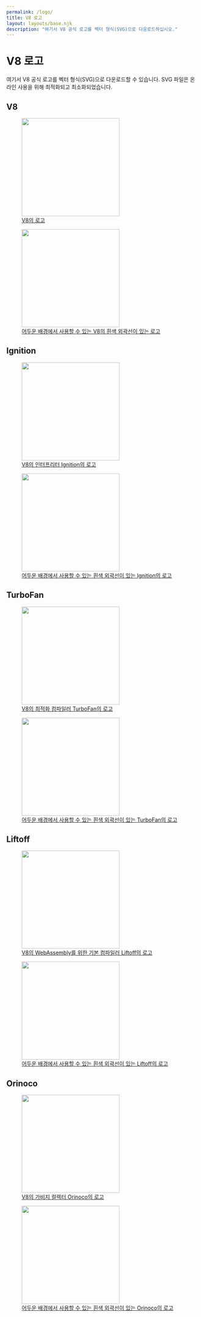 ```yaml
---
permalink: /logo/
title: V8 로고
layout: layouts/base.njk
description: "여기서 V8 공식 로고를 벡터 형식(SVG)으로 다운로드하십시오."
---
```

# V8 로고

여기서 V8 공식 로고를 벡터 형식(SVG)으로 다운로드할 수 있습니다. SVG 파일은 온라인 사용을 위해 최적화되고 최소화되었습니다.

## V8

<a href="/_img/v8.svg" class="logo-download" download>
  <figure>
    <img src="/_img/v8.svg" width="256" height="256" intrinsicsize="187x187" alt="" class="no-darkening"/>
    <figcaption>V8의 로고</figcaption>
  </figure>
</a>
<a href="/_img/v8-outline.svg" class="logo-download" download>
  <figure>
    <img src="/_img/v8-outline.svg" width="256" height="256" intrinsicsize="202x202" alt="" class="no-darkening"/>
    <figcaption>어두운 배경에서 사용할 수 있는 V8의 흰색 외곽선이 있는 로고</figcaption>
  </figure>
</a>

## Ignition

<a href="/_img/v8-ignition.svg" class="logo-download" download>
  <figure>
    <img src="/_img/v8-ignition.svg" width="256" height="256" intrinsicsize="448x448" alt="" class="no-darkening"/>
    <figcaption>V8의 인터프리터 Ignition의 로고</figcaption>
  </figure>
</a>
<a href="/_img/v8-ignition-outline.svg" class="logo-download" download>
  <figure>
    <img src="/_img/v8-ignition-outline.svg" width="256" height="256" intrinsicsize="448x448" alt="" class="no-darkening"/>
    <figcaption>어두운 배경에서 사용할 수 있는 흰색 외곽선이 있는 Ignition의 로고</figcaption>
  </figure>
</a>

## TurboFan

<a href="/_img/v8-turbofan.svg" class="logo-download" download>
  <figure>
    <img src="/_img/v8-turbofan.svg" width="256" height="256" intrinsicsize="470x470" alt="" class="no-darkening"/>
    <figcaption>V8의 최적화 컴파일러 TurboFan의 로고</figcaption>
  </figure>
</a>
<a href="/_img/v8-turbofan-outline.svg" class="logo-download" download>
  <figure>
    <img src="/_img/v8-turbofan-outline.svg" width="256" height="256" intrinsicsize="524x524" alt="" class="no-darkening"/>
    <figcaption>어두운 배경에서 사용할 수 있는 흰색 외곽선이 있는 TurboFan의 로고</figcaption>
  </figure>
</a>

## Liftoff

<a href="/_img/v8-liftoff.svg" class="logo-download" download>
  <figure>
    <img src="/_img/v8-liftoff.svg" width="256" height="256" intrinsicsize="187x187" alt="" class="no-darkening"/>
    <figcaption>V8의 WebAssembly를 위한 기본 컴파일러 Liftoff의 로고</figcaption>
  </figure>
</a>
<a href="/_img/v8-liftoff-outline.svg" class="logo-download" download>
  <figure>
    <img src="/_img/v8-liftoff-outline.svg" width="256" height="256" intrinsicsize="214x214" alt="" class="no-darkening"/>
    <figcaption>어두운 배경에서 사용할 수 있는 흰색 외곽선이 있는 Liftoff의 로고</figcaption>
  </figure>
</a>

## Orinoco

<a href="/_img/v8-orinoco.svg" class="logo-download" download>
  <figure>
    <img src="/_img/v8-orinoco.svg" width="256" height="256" intrinsicsize="192x192" alt="" class="no-darkening"/>
    <figcaption>V8의 가비지 컬렉터 Orinoco의 로고</figcaption>
  </figure>
</a>
<a href="/_img/v8-orinoco-outline.svg" class="logo-download" download>
  <figure>
    <img src="/_img/v8-orinoco-outline.svg" width="256" height="256" intrinsicsize="192x192" alt="" class="no-darkening"/>
    <figcaption>어두운 배경에서 사용할 수 있는 흰색 외곽선이 있는 Orinoco의 로고</figcaption>
  </figure>
</a>
